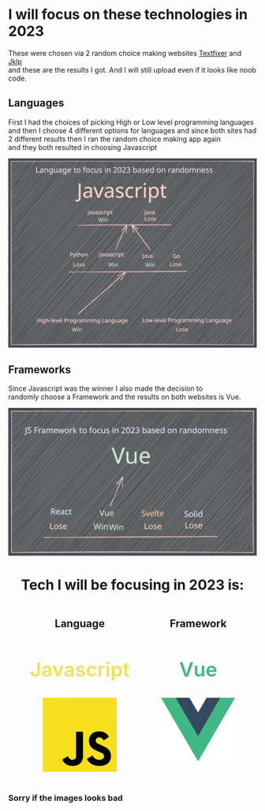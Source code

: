 # I will focus on these technologies in 2023

These were chosen via 2 random choice making websites [Textfixer](https://www.textfixer.com/tools/random-choice.php) and [Jklp](http://jklp.org/html/choose.html) \
and these are the results I got. And I will still upload even if it looks like noob code.

## Languages

First I had the choices of picking High or Low level programming languages \
and then I choose 4 different options for languages and since both sites had \
2 different results then I ran the random choice making app again \
and they both resulted in choosing Javascript

![Languages](./imgs/language-to-focus.svg) 

## Frameworks

Since Javascript was the winner I also made the decision to \
randomly choose a Framework and the results on both websites is Vue.

![Frameworks](./imgs/framework-to-focus.svg)

<style>
    .results{
        display: flex;
        gap: 4rem;
        justify-content: center;
    }
</style>

<center>
    <h1>Tech I will be focusing in 2023 is:</h1>
</center>

<center class="results">
    <section>
        <h1>Language</h1>
        <h2 style="color:#f1e05a; font-weight:600; font-size: 40px;">Javascript</h2> 
        <img src="./imgs/javascript.svg" alt="javascript" style="width:150px">
    </section>
    <section>
        <h1>Framework</h1>
        <h2 style="color:#42b883; font-weight:600; font-size: 40px;">Vue</h2> 
        <img src="./imgs/vue.svg" alt="vue" style="width:150px">
    </section>
</center> <br>

### Sorry if the images looks bad